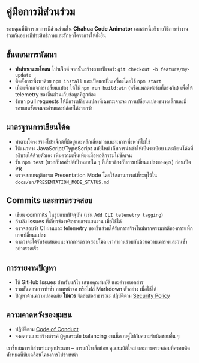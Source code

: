 # คู่มือการมีส่วนร่วม

ขอบคุณที่พิจารณาการมีส่วนร่วมใน **Chahua Code Animator** เอกสารนี้อธิบายวิธีการทำงานร่วมกันอย่างมีประสิทธิภาพและรักษาโครงการให้ยั่งยืน

## ขั้นตอนการพัฒนา
- **ทำสำเนาและโคลน** โปรเจ็กต์ จากนั้นสร้างสาขาฟีเจอร์: `git checkout -b feature/my-update`
- ติดตั้งการพึ่งพาด้วย `npm install` และเปิดแอปในเครื่องโดยใช้ `npm start`
- เมื่อแพ็กเกจการเปลี่ยนแปลง ให้ใช้ `npm run build:win` (หรือแพลตฟอร์มที่ตรงกัน) เพื่อให้ telemetry ของชิ้นส่วนเก็บข้อมูลที่ถูกต้อง
- รักษา pull requests ให้มีการเปลี่ยนแปลงที่เฉพาะเจาะจง การเปลี่ยนแปลงขนาดเล็กและมีขอบเขตชัดเจนจะอ่านและปล่อยได้ง่ายกว่า

## มาตรฐานการเขียนโค้ด
- ทำตามโครงสร้างโปรเจ็กต์ที่มีอยู่และหลีกเลี่ยงการแนะนำการพึ่งพาที่ไม่ใช้
- ใช้แนวทาง JavaScript/TypeScript สมัยใหม่ เก็บการนำเข้าให้เป็นระเบียบ และเขียนโค้ดที่อธิบายได้ด้วยตัวเอง เพิ่มความเห็นเพียงเมื่อพฤติกรรมไม่ชัดเจน
- รัน `npm test` (บวกกับสคริปต์เป้าหมายใด ๆ ที่เกี่ยวข้องกับการเปลี่ยนแปลงของคุณ) ก่อนเปิด PR
- ตรวจสอบพฤติกรรม Presentation Mode โดยใช้สถานการณ์ที่ระบุไว้ใน `docs/en/PRESENTATION_MODE_STATUS.md`

## Commits และการตรวจสอบ
- เขียน commits ในรูปแบบปัจจุบัน (เช่น `Add CLI telemetry tagging`)
- อ้างอิง issues ที่เกี่ยวข้องหรือรายการแผนงาน เมื่อใช้ได้
- ตรวจสอบว่า CI ผ่านและ telemetry ของชิ้นส่วนได้รับการสร้างใหม่หากตรรมชาติของการแพ็กเกจเปลี่ยนแปลง
- คาดว่าจะได้รับข้อเสนอแนะจากการตรวจสอบโค้ด เราทำงานร่วมกันด้วยความเคารพและวนซ้ำอย่างรวดเร็ว

## การรายงานปัญหา
- ใช้ GitHub Issues สำหรับแก้ไข เสนอคุณสมบัติ และคำขอเอกสาร
- รวมขั้นตอนการทำซ้ำ ภาพหน้าจอ หรือไฟล์ Markdown ตัวอย่าง เมื่อใช้ได้
- ปัญหาด้านความปลอดภัย **ไม่ควร** จัดส่งต่อสาธารณะ ปฏิบัติตาม [Security Policy](SECURITY_POLICY.md)

## ความคาดหวังของชุมชน
- ปฏิบัติตาม [Code of Conduct](CODE_OF_CONDUCT.md)
- จงอดทนและสร้างสรรค์ ผู้ดูแลระดับ balancing งานนี้ควบคู่ไปกับความรับผิดชอบอื่น ๆ

เราชื่นชมการมีส่วนร่วมทุกประเภท – การแก้ไขเล็กน้อย คุณสมบัติใหม่ และการตรวจสอบที่ครอบคิด ทั้งหมดนี้ขับเคลื่อนโครงการไปข้างหน้า
